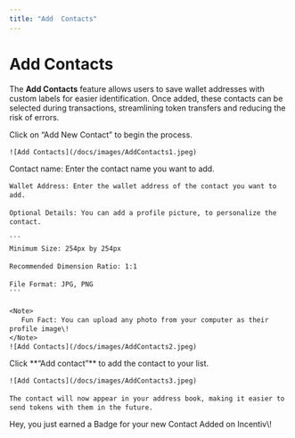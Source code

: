 ```yaml
---
title: "Add  Contacts"
---
```


# Add Contacts

The **Add Contacts** feature allows users to save wallet addresses with custom labels for easier identification. Once added, these contacts can be selected during transactions, streamlining token transfers and reducing the risk of errors.

<Steps>
  <Step title="Step 1: Access the My Contacts Section">
    Click on “Add New Contact” to begin the process.

    ![Add Contacts](/docs/images/AddContacts1.jpeg)
  </Step>
  <Step title="Step 2: Enter Contact Details">
    Contact name: Enter the contact name you want to add.

    Wallet Address: Enter the wallet address of the contact you want to add.

    Optional Details: You can add a profile picture, to personalize the contact.

    ```
    Minimum Size: 254px by 254px
    
    Recommended Dimension Ratio: 1:1
    
    File Format: JPG, PNG
    ```

    <Note>
       Fun Fact: You can upload any photo from your computer as their profile image\!
    </Note>
    ![Add Contacts](/docs/images/AddContacts2.jpeg)
  </Step>
  <Step title="Step 3: Save the Contact">
    Click **“Add contact”** to add the contact to your list.

    ![Add Contacts](/docs/images/AddContacts3.jpeg)

    The contact will now appear in your address book, making it easier to send tokens with them in the future.
  </Step>
</Steps>

<Tip>
   Hey, you just earned a Badge for your new Contact Added on Incentiv\!
</Tip>